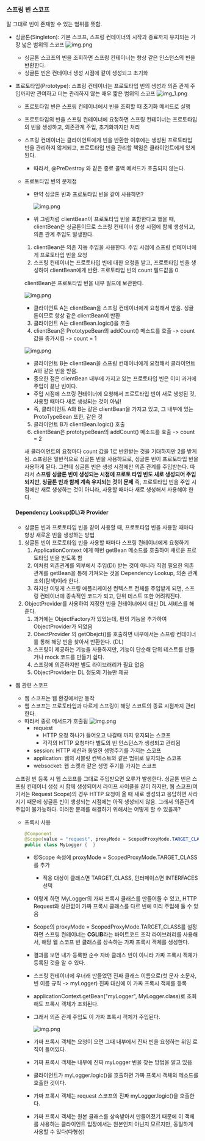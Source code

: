 ### 스프링 빈 스코프
말 그대로 빈이 존재할 수 있는 범위를 뜻함.
- 싱글톤(Singleton): 기본 스코프, 스프링 컨테이너의 시작과 종료까지 유지되는 가장 넓은 범위의 스코프
  ![img.png](../singleton_scope.png)
    - 싱글톤 스코프의 빈을 조회하면 스프링 컨테이너는 항상 같은 인스턴스의 빈을 반환한다.
    - 싱글톤 빈은 컨테이너 생성 시점에 같이 생성되고 초기화


- 프로토타입(Prototype): 스프링 컨테이너는 프로토타입 빈의 생성과 의존 관계 주입까지만 관여하고 더는 관리하지 않는 매우 짧은 범위의 스코프
  ![img_1.png](../prototype_scope.png)
    - 프로토타입 빈은 스프링 컨테이너에서 빈을 조회할 때 초기화 메서드로 실행
    - 프로토타입의 빈을 스프링 컨테이너에 요청하면 스프링 컨테이너는 프로토타입의 빈을 생성하고, 의존관계 주입, 초기화까지만 처리
    - 스프링 컨테이너는 클라이언트에게 빈을 반환한 이후에는 생성된 프로토타입 빈을 관리하지 않게되고, 프로토타입 빈을 관리할 책임은 클라이언트에게 있게 된다.
        - 따라서, @PreDestroy 와 같은 종료 콜백 메서드가 호출되지 않는다.
    - 프로토타입 빈의 문제점
      - 만약 싱글톤 빈과 프로토타입 빈을 같이 사용하면?

        ![img.png](../싱글톤빈과프로토타입빈1.png)
      
      - 위 그림처럼 clientBean이 프로토타입 빈을 포함한다고 했을 때, clientBean은 싱글톤이므로 스프링 컨테이너 생성 시점에 함께 생성되고, 의존 관계 주입도 발생한다.
      1. clientBean은 의존 자동 주입을 사용한다. 주입 시점에 스프링 컨테이너에게 프로토타입 빈을 요청
      2. 스프링 컨테이너는 프로토타입 빈에 대한 요청을 받고, 프로토타입 빈을 생성하여 clientBean에게 반환. 프로토타입 빈의 count 필드값을 0
      
      clientBean은 프로토타입 빈을 내부 필드에 보관한다.
      
      ![img.png](../싱글톤빈과프로토타입빈2.png)

      - 클라이언트 A는 clientBean을 스프링 컨테이너에게 요청해서 받음. 싱글톤이므로 항상 같은 clientBean이 반환
      3. 클라이언트 A는 clientBean.logic()을 호출
      4. clientBean은 PrototypeBean의 addCount() 메소드를 호출 -> count 값을 증가시킴 -> count = 1
      
      ![img.png](../싱글톤빈과프로토타입빈3.png)

      - 클라이언트 B는 clientBean을 스프링 컨테이너에게 요청해서 클라이언트 A와 같은 빈을 받음.
      - 중요한 점은 clientBean 내부에 가지고 있는 프로토타입 빈은 이미 과거에 주입이 끝난 빈이다.
      - 주입 시점에 스프링 컨테이너에 요청해서 프로토타입 빈이 새로 생성된 것, 사용할 때마다 새로 생성되는 것이 아님!
      - 즉, 클라이언트 A와 B는 같은 clientBean을 가지고 있고, 그 내부에 있는 ProtoTypeBean 또한, 같은 것
      5. 클라이언트 B가 clientBean.logic() 호출
      6. clientBean은 prototypeBean의 addCount() 메소드를 호출 -> count = 2
      
      새 클라이언트의 요청마다 count 값을 1로 반환받는 것을 기대하지만 2를 받게 됨.
      스프링은 일반적으로 싱글톤 빈을 사용하므로, 싱글톤 빈이 프로토타입 빈을 사용하게 된다. 그런데 싱글톤 빈은 생성 시점에만 의존 관계를 주입받는다.
      따라서 **스프링 싱글톤 빈이 생성되는 시점에 프로토 타입 빈도 새로 생성되어 주입되지만, 싱글톤 빈과 함께 계속 유지되는 것이 문제**
      즉, 프로토타입 빈을 주입 시점에만 새로 생성하는 것이 아니라, 사용할 때마다 새로 생성해서 사용해야 한다.

  #### Dependency Lookup(DL)과 Provider
  - 싱글톤 빈과 프로토타입 빈을 같이 사용할 때, 프로토타입 빈을 사용할 때마다 항상 새로운 빈을 생성하는 방법
  1. 싱글톤 빈이 프로토타입 빈을 사용할 때마다 스프링 컨테이너에게 요청하기
     1. ApplicationContext 에게 매번 getBean 메소드를 호출하여 새로운 프로토타입 빈을 받도록 함
     2. 이처럼 외존관계를 외부에서 주입(DI) 받는 것이 아니라 직접 필요한 의존 관계를 getBean을 통해 가져오는 것을 Dependency Lookup, 의존 관계 조회(탐색)이라 한다.
     3. 하지만 이렇게 스프링 애플리케이션 컨텍스트 전체를 주입받게 되면, 스프링 컨테이너에 종속적인 코드가 되고, 단위 테스트 또한 어려워진다.
  2. ObjectProvider를 사용하여 지정한 빈을 컨테이너에서 대신 DL 서비스를 해준다.
     1. 과거에는 ObjectFactory가 있었는데, 편의 기능을 추가하여 ObjectProvider가 되었음
     2. ObectProvider 의 getObejct()를 호출하면 내부에서는 스프링 컨테이너를 통해 해당 빈을 찾아서 반환한다. (DL)
     3. 스프링이 제공하는 기능을 사용하지만, 기능이 단순해 단위 테스트를 만들거나 mock 코드를 만들기 쉽다.
     4. 스프링에 의존하지만 별도 라이브러리가 필요 없음
     5. ObjectProvider는 DL 정도의 기능만 제공

- 웹 관련 스코프
  - 웹 스코프는 웹 환경에서만 동작
  - 웹 스코프는 프로토타입과 다르게 스프링이 해당 스코트의 종료 시점까지 관리한다.
  - 따라서 종료 메서드가 호출됨
  ![img.png](request-scope.png)
    - request
      - HTTP 요청 하나가 들어오고 나갈때 까지 유지되는 스코프
      - 각각의 HTTP 요청마다 별도의 빈 인스턴스가 생성되고 관리됨
    - session: HTTP 세션과 동일한 생명주기를 가지는 스코프
    - application: 웹의 서블릿 컨텍스트와 같은 범위로 유지되는 스코프
    - websocket: 웹 소켓과 같은 생명 주기를 가지는 스코프
  
  스프링 빈 등록 시 웹 스코프를 그대로 주입받으면 오류가 발생한다. 싱글톤 빈은 스프링 컨테이너 생성 시 함께 생성되어서 라이프 사이클을 같이 하지만, 
  웹 스코프(여기서는 Request Scope)의 경우 HTTP 요청이 올 때 새로 생성되고 응답하면 사라지기 때문에 싱글톤 빈이 생성되는 시점에는 아직 생성되지 않음.
  그래서 의존관계 주입이 불가능하다. 이러한 문제를 해결하기 위해서는 어떻게 할 수 있을까?
    - 프록시 사용
      ```java
      @Component
      @Scope(value = "request", proxyMode = ScopedProxyMode.TARGET_CLASS)
      public class MyLogger {  }
      ```
      - @Scope 속성에 proxyMode = ScopedProxyMode.TARGET_CLASS를 추가
        - 적용 대상이 클래스면 TARGET_CLASS, 인터페이스면 INTERFACES 선택
      - 이렇게 하면 MyLogger의 가짜 프록시 클래스를 만들어둘 수 있고, HTTP Request와 상관없이 가짜 프록시 클래스를 다르 빈에 미리 주입해 둘 수 있음
      - Scope의 proxyMode = ScopedProxyMode.TARGET_CLASS를 설정하면 스프링 컨테이너는 **CGLIB**라는 바이트코드 조각 라이브러리를 사용해서,
        해당 웹 스코프 빈 클래스를 상속하는 가짜 프록시 객체를 생성한다.
      - 결과를 보면 내가 등록한 순수 자바 클래스 빈이 아니라 가짜 프록시 객체가 등록된 것을 알 수 있다.
      - 스프링 컨테이너에 우너래 만들었던 진짜 클래스 이름으로(첫 문자 소문자, 빈 이름 규칙 -> myLogger) 진짜 대신에 이 가짜 프록시 객체를 등록
      - applicationContext.getBean("myLogger", MyLogger.class)로 조회해도 프록시 객체가 조회된다.
      - 그래서 의존 관계 주입도 이 가짜 프록시 객체가 주입된다.
      
        ![img.png](proxy.png)
      
      - 가짜 프록시 객체는 요청이 오면 그때 내부에서 진짜 빈을 요청하는 위임 로직이 들어있다.
      - 가짜 프록시 객체는 내부에 진짜 myLogger 빈을 찾는 방법을 알고 있음
      - 클라이언트가 myLogger.logic()을 호출하면 가짜 프록시 객체의 메소드를 호출한 것이다.
      - 가짜 프록시 객체는 request 스코프의 진짜 myLogger.logic()을 호출한다.
      - 가짜 프록시 객체는 원본 클래스를 상속받아서 만들어졌기 때문에 이 객체를 사용하는 클라이언트 입장에서는 원본인지 아닌지 모르지만, 동일하게 사용할 수 있다(다형성)